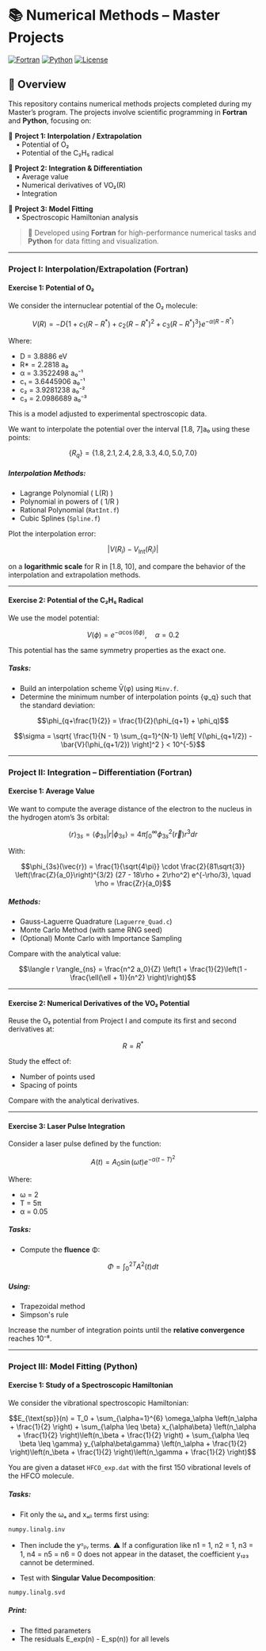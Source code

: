 # 📚 **Numerical Methods – Master Projects**

[![Fortran](https://img.shields.io/badge/code-Fortran-blue?style=flat-square&logo=fortran)](https://en.wikipedia.org/wiki/Fortran)
[![Python](https://img.shields.io/badge/code-Python-yellow?style=flat-square&logo=python)](https://www.python.org/)
[![License](https://img.shields.io/badge/license-MIT-green?style=flat-square)](LICENSE)

## 📘 Overview

This repository contains numerical methods projects completed during my Master’s program. The projects involve scientific programming in **Fortran** and **Python**, focusing on:

🔹 **Project 1: Interpolation / Extrapolation**  
&nbsp;&nbsp;&nbsp;&nbsp;• Potential of O₂  
&nbsp;&nbsp;&nbsp;&nbsp;• Potential of the C₂H₅ radical  

🔹 **Project 2: Integration & Differentiation**  
&nbsp;&nbsp;&nbsp;&nbsp;• Average value  
&nbsp;&nbsp;&nbsp;&nbsp;• Numerical derivatives of VO₂(R)  
&nbsp;&nbsp;&nbsp;&nbsp;• Integration  

🔹 **Project 3: Model Fitting**  
&nbsp;&nbsp;&nbsp;&nbsp;• Spectroscopic Hamiltonian analysis  

> 🧠 Developed using **Fortran** for high-performance numerical tasks and **Python** for data fitting and visualization.

---

### Project I: Interpolation/Extrapolation (Fortran)  

#### Exercise 1: Potential of O₂ 

We consider the internuclear potential of the O₂ molecule:

```math
V(R) = -D \left\{1 + c_1(R - R^*) + c_2(R - R^*)^2 + c_3(R - R^*)^3 \right\} e^{-\alpha(R - R^*)}
```

Where:

- D = 3.8886 eV  
- R* = 2.2818 a₀
- α = 3.3522498 a₀⁻¹  
- c₁ = 3.6445906 a₀⁻¹  
- c₂ = 3.9281238 a₀⁻²  
- c₃ = 2.0986689 a₀⁻³

This is a model adjusted to experimental spectroscopic data.

We want to interpolate the potential over the interval [1.8, 7]a₀ using these points:

```math
\{ R_q \} = \{1.8, 2.1, 2.4, 2.8, 3.3, 4.0, 5.0, 7.0\}
```
##### Interpolation Methods:
- Lagrange Polynomial ( L(R) )
- Polynomial in powers of ( 1/R )
- Rational Polynomial (`RatInt.f`)
- Cubic Splines (`Spline.f`)

Plot the interpolation error:

```math
|V(R_i) - V_{\text{Int}}(R_i)|
```
on a **logarithmic scale** for R in [1.8, 10], and compare the behavior of the interpolation and extrapolation methods.

---
 
#### Exercise 2: Potential of the C₂H₅ Radical

We use the model potential:

```math
V(\phi) = e^{-\alpha \cos(6\phi)}, \quad \alpha = 0.2
```

This potential has the same symmetry properties as the exact one.

##### Tasks:
- Build an interpolation scheme V̄(φ) using `Minv.f`.
- Determine the minimum number of interpolation points {φ_q} such that the standard deviation:

```math
\phi_{q+\frac{1}{2}} = \frac{1}{2}(\phi_{q+1} + \phi_q)
```

```math
\sigma = \sqrt{ \frac{1}{N - 1} \sum_{q=1}^{N-1} \left[ V(\phi_{q+1/2}) - \bar{V}(\phi_{q+1/2}) \right]^2 } < 10^{-5}
```

---

### Project II: Integration – Differentiation (Fortran)
  
#### Exercise 1: Average Value

We want to compute the average distance of the electron to the nucleus in the hydrogen atom’s 3s orbital:

```math
\langle r \rangle_{3s} = \langle \phi_{3s} | r | \phi_{3s} \rangle = 4\pi \int_0^\infty \phi_{3s}^2(\vec{r}) r^3 dr
```

With:

```math
\phi_{3s}(\vec{r}) = \frac{1}{\sqrt{4\pi}} \cdot \frac{2}{81\sqrt{3}} \left(\frac{Z}{a_0}\right)^{3/2} (27 - 18\rho + 2\rho^2) e^{-\rho/3}, \quad \rho = \frac{Zr}{a_0}
```

##### Methods:
- Gauss-Laguerre Quadrature (`Laguerre_Quad.c`)  
- Monte Carlo Method (with same RNG seed)  
- (Optional) Monte Carlo with Importance Sampling

Compare with the analytical value:

```math
\langle r \rangle_{ns} = \frac{n^2 a_0}{Z} \left(1 + \frac{1}{2}\left(1 - \frac{\ell(\ell + 1)}{n^2} \right)\right)
```
---

#### Exercise 2: Numerical Derivatives of the VO₂ Potential

Reuse the O₂ potential from Project I and compute its first and second derivatives at:

```math
R = R^*
```

Study the effect of:
- Number of points used
- Spacing of points

Compare with the analytical derivatives.

---

#### Exercise 3: Laser Pulse Integration

Consider a laser pulse defined by the function:

```math
A(t) = A_0 \sin(\omega t) e^{-\alpha(t - T)^2}
```

Where:

- ω = 2  
- T = 5π  
- α = 0.05

##### Tasks:
- Compute the **fluence** Φ:

```math
\Phi = \int_0^{2T} A^2(t) dt
```

##### Using:
- Trapezoidal method
- Simpson's rule

Increase the number of integration points until the **relative convergence** reaches 10⁻⁸.

---

### Project III: Model Fitting (Python)

#### Exercise 1: Study of a Spectroscopic Hamiltonian

We consider the vibrational spectroscopic Hamiltonian:

```math
E_{\text{sp}}(n) = T_0 + \sum_{\alpha=1}^{6} \omega_\alpha \left(n_\alpha + \frac{1}{2} \right) + \sum_{\alpha \leq \beta} x_{\alpha\beta} \left(n_\alpha + \frac{1}{2} \right)\left(n_\beta + \frac{1}{2} \right) + \sum_{\alpha \leq \beta \leq \gamma} y_{\alpha\beta\gamma} \left(n_\alpha + \frac{1}{2} \right)\left(n_\beta + \frac{1}{2} \right)\left(n_\gamma + \frac{1}{2} \right)
```

You are given a dataset `HFCO_exp.dat` with the first 150 vibrational levels of the HFCO molecule.

##### Tasks:
- Fit only the ωₐ and xₐᵦ terms first using:

```python
numpy.linalg.inv
```

- Then include the yᵅᵦᵧ terms.
⚠️ If a configuration like n1 = 1, n2 = 1, n3 = 1, n4 = n5 = n6 = 0 does not appear in the dataset, the coefficient y₁₂₃ cannot be determined.

- Test with **Singular Value Decomposition**:

```python
numpy.linalg.svd
```

##### Print:
- The fitted parameters
- The residuals E_exp(n) - E_sp(n)) for all levels
